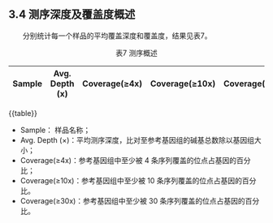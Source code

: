 ## 3.4 测序深度及覆盖度概述

<p>&emsp;&emsp;分别统计每一个样品的平均覆盖深度和覆盖度，结果见表7。 </p>


<center>表7 测序概述</center>

| Sample | Avg. Depth (x) | Coverage(≥4x) | Coverage(≥10x)| Coverage(≥30x)|
| :---: | :---: | :---: | :---: | :---: |
{{table}}




- Sample： 样品名称；
- Avg. Depth (×)：平均测序深度，比对至参考基因组的碱基总数除以基因组大小；
- Coverage(≥4x)：参考基因组中至少被 4 条序列覆盖的位点占基因的百分比；
- Coverage(≥10x)：参考基因组中至少被 10 条序列覆盖的位点占基因的百分比。
- Coverage(≥30x)：参考基因组中至少被 30 条序列覆盖的位点占基因的百分比。

